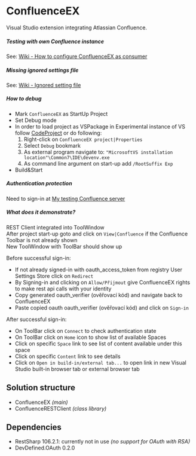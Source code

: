 # ConfluenceEX

Visual Studio extension integrating Atlassian Confluence.

##### Testing with own Confluence instance
See: [Wiki - How to configure ConfluenceEX as consumer](https://github.com/lubomyl/ConfluenceEX/wiki/How-to-configure-ConfluenceEX-as-consumer)

##### Missing ignored settings file
See: [Wiki - Ignored setting file](https://github.com/lubomyl/ConfluenceEX/wiki/Ignored-settings-file)

##### How to debug
- Mark `ConfluenceEX` as StartUp Project  
- Set Debug mode  
- In order to load project as VSPackage in Experimental instance of VS follow [CodeProject](https://www.codeproject.com/Tips/832362/Resetting-the-Visual-Studio-Experimental-Instance) or do following:  
  1. Right-click on `ConfluenceEX project|Properties`
  2. Select `Debug` bookmark
  3. As external program navigate to: `"MicrosoftVS installation location"\Common7\IDE\devenv.exe`
  4. As command line argument on  start-up add `/RootSuffix Exp`
- Build&Start  

##### Authentication protection
Need to sign-in at [My testing Confluence server](https://lubomyl3.atlassian.net/wiki)  

##### What does it demonstrate?
REST Client integrated into ToolWindow  
After project start-up goto and click on `View|Confluence` if the Confluence Toolbar is not already shown    
New ToolWindow with ToolBar should show up  
  
Before successful sign-in:  
- If not already signed-in with oauth_access_token from registry User Settings Store click on `Redirect`
- By Signing-in and clicking on `Allow/Přijmout` give ConfluenceEX rights to make rest api calls with your identity
- Copy generated oauth_verifier (ověřovací kód) and navigate back to ConfluenceEX
- Paste copied oauth oauth_verifier (ověřovací kód) and click on `Sign-in`

After successful sign-in:  
- On ToolBar click on `Connect` to check authentication state
- On ToolBar click on `Home` icon to show list of available Spaces
- Click on specific `Space` link to see list of content available under this space
- Click on specific `Content` link to see details
- Click on `Open in build-in/external tab...` to open link in new Visual Studio built-in browser tab or external browser tab

## Solution structure
- ConfluenceEX *(main)*
- ConfluenceRESTClient *(class library)*

## Dependencies
- RestSharp 106.2.1: currently not in use *(no support for OAuth with RSA)*
- DevDefined.OAuth 0.2.0
